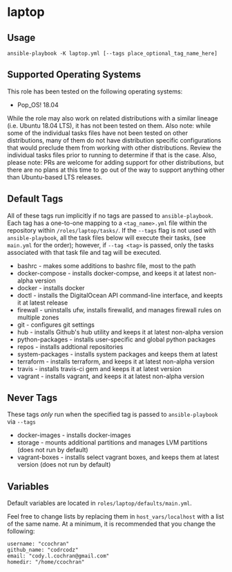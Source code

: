 # laptop

## Usage

`ansible-playbook -K laptop.yml [--tags place_optional_tag_name_here]`



## Supported Operating Systems

This role has been tested on the following operating systems:

  - Pop_OS! 18.04

While the role may also work on related distributions with a similar lineage (i.e. Ubuntu 18.04 LTS), it has not been tested on them. Also note: while some of the individual tasks files have not been tested on other distributions, many of them do not have distribution specific configurations that would preclude them from working with other distributions. Review the individual tasks files prior to running to determine if that is the case. Also, please note: PRs are welcome for adding support for other distributions, but there are no plans at this time to go out of the way to support anything other than Ubuntu-based LTS releases.


## Default Tags

All of these tags run implicitly if no tags are passed to `ansible-playbook`. Each tag has a one-to-one mapping to a `<tag_name>.yml` file within the repository within `/roles/laptop/tasks/`. If the `--tags` flag is not used with `ansible-playbook`, all the task files below will execute their tasks, (see `main.yml` for the order); however, if `--tag <tag>` is passed, only the tasks associated with that task file and tag will be executed.

  - bashrc - makes some additions to bashrc file, most to the path
  - docker-compose - installs docker-compse, and keeps it at latest non-alpha version
  - docker - installs docker
  - doctl - installs the DigitalOcean API command-line interface, and keepts it at latest release
  - firewall - uninstalls ufw, installs firewalld, and manages firewall rules on multiple zones
  - git - configures git settings
  - hub - installs Github's hub utility and keeps it at latest non-alpha version
  - python-packages - installs user-specific and global python packages
  - repos - installs addtional repositories
  - system-packages - installs system packages and keeps them at latest
  - terraform - installs terraform, and keeps it at latest non-alpha version
  - travis - installs travis-ci gem and keeps it at latest version
  - vagrant - installs vagrant, and keeps it at latest non-alpha version


## Never Tags

These tags _only_ run when the specified tag is passed to `ansible-playbook` via `--tags`

  - docker-images - installs docker-images
  - storage - mounts additional partitions and manages LVM partitions (does not run by default)
  - vagrant-boxes - installs select vagrant boxes, and keeps them at latest version (does not run by default)


## Variables

Default variables are located in `roles/laptop/defaults/main.yml`.

Feel free to change lists by replacing them in `host_vars/localhost` with a list of the same name. At a minimum, it is recommended that you change the following:

```
username: "ccochran"
github_name: "codrcodz"
email: "cody.l.cochran@gmail.com"
homedir: "/home/ccochran"
```
